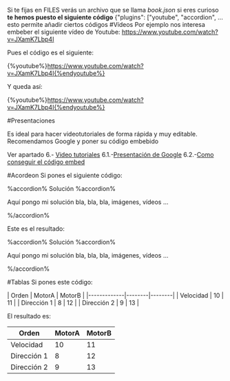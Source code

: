 Si te fijas en FILES verás un archivo que se llama *book.json* si eres curioso **te hemos puesto el siguiente código** \{"plugins": ["youtube", "accordion", ... esto permite añadir ciertos códigos
#Vídeos
Por ejemplo nos interesa embeber el siguiente vídeo de Youtube: https://www.youtube.com/watch?v=JXamK7Lbp4I

Pues el código es el siguiente:

\{%youtube%}https://www.youtube.com/watch?v=JXamK7Lbp4I{%endyoutube%}

Y queda así:

{%youtube%}https://www.youtube.com/watch?v=JXamK7Lbp4I{%endyoutube%}

#Presentaciones

Es ideal para hacer videotutoriales de forma rápida y muy editable. Recomendamos Google y poner su código embebido

Ver apartado 6.- [Video tutoriales](/video_tutoriales.md) 6.1.-[Presentación de Google](/presentacin_de_google.md) 6.2.-[Como conseguir el código embed](/como_conseguir_el_cdigo_embed_de_presentaciones_de_google.md)

#Acordeon
Si pones el siguiente código:

\%accordion% Solución %accordion%

Aquí pongo mi solución
bla, bla, bla, imágenes, vídeos ...

\%/accordion%

Este es el resultado:

%accordion% Solución %accordion%

Aquí pongo mi solución
bla, bla, bla, imágenes, vídeos ...

%/accordion%

#Tablas
Si pones este código:

\| Orden       | MotorA | MotorB |
\|-------------|--------|--------|
\| Velocidad   | 10     | 11     |
\| Dirección 1 | 8      | 12     |
\| Dirección 2 | 9      | 13     |

El resultado es:

| Orden       | MotorA | MotorB |
|-------------|--------|--------|
| Velocidad   | 10     | 11     |
| Dirección 1 | 8      | 12     |
| Dirección 2 | 9      | 13     |
